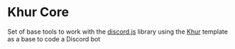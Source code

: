 # Khur Core

Set of base tools to work with the [discord.js](https://github.com/discordjs/discord.js) library using the [Khur](https://github.com/Khurvity/khur) template as a base to code a Discord bot
